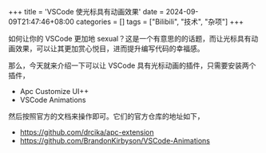 +++
title = 'VSCode 使光标具有动画效果'
date = 2024-09-09T21:47:46+08:00
categories = []
tags = ["Bilibili", "技术", "杂项"]
+++

如何让你的 VSCode 更加地 sexual？这是一个有意思的的话题，而让光标具有动画效果，可以让其更加赏心悦目，进而提升编写代码的幸福感。

那么，今天就来介绍一下可以让 VSCode 具有光标动画的插件，只需要安装两个插件，

- Apc Customize UI++
- VSCode Animations

然后按照官方的文档来操作即可。它们的官方仓库的地址如下，

- <https://github.com/drcika/apc-extension>
- <https://github.com/BrandonKirbyson/VSCode-Animations>


